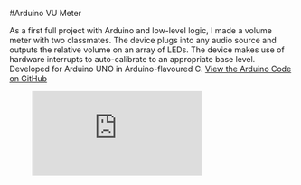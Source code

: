 #Arduino VU Meter

As a first full project with Arduino and low-level logic, I made a volume meter with two classmates. The device plugs into any audio source and outputs the relative volume on an array of LEDs. The device makes use of hardware interrupts to auto-calibrate to an appropriate base level. Developed for Arduino UNO in Arduino-flavoured C. [View the Arduino Code on GitHub](https://github.com/hosseinmay/VUMeter)

<figure class='folio_image' id='video'>
	<iframe src="https://www.youtube.com/embed/Of27-sm6SDw" frameborder="0" webkitallowfullscreen mozallowfullscreen allowfullscreen></iframe>
<figcaption></figcaption>
</figure>